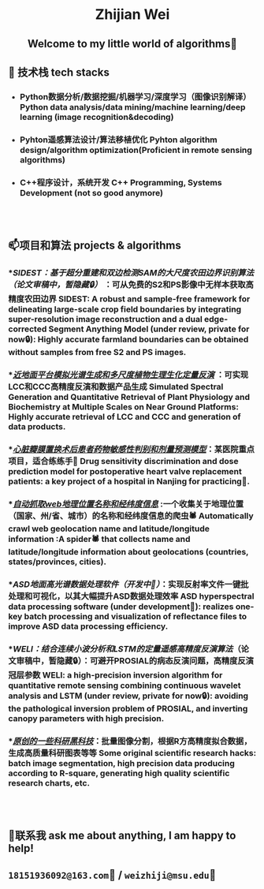 #  <div align="center"> Zhijian Wei
## <div align="center"> Welcome to my little world of algorithms👋




##  🔭 技术栈 tech stacks<br>
   
* ###  Python数据分析/数据挖掘/机器学习/深度学习（图像识别解译）Python data analysis/data mining/machine learning/deep learning (image recognition&decoding)
* ###  Pyhton遥感算法设计/算法移植优化 Pyhton algorithm design/algorithm optimization(Proficient in remote sensing algorithms)
* ###  C++程序设计，系统开发 C++ Programming, Systems Development (not so good anymore)
  
<br>
<br>

##  📫项目和算法 projects & algorithms<br>
### **SIDEST：基于超分重建和双边检测SAM的大尺度农田边界识别算法（论文审稿中，暂隐藏🔒）* ：可从免费的S2和PS影像中无样本获取高精度农田边界 SIDEST: A robust and sample-free framework for delineating large-scale crop field boundaries by integrating super-resolution image reconstruction and a dual edge-corrected Segment Anything Model (under review, private for now🔒): Highly accurate farmland boundaries can be obtained without samples from free S2 and PS images.
### **[近地面平台模拟光谱生成和多尺度植物生理生化定量反演](https://github.com/ZhijianWei/RS_Quantitative_Parameters_Retrieval)* ：可实现LCC和CCC高精度反演和数据产品生成 Simulated Spectral Generation and Quantitative Retrieval of Plant Physiology and Biochemistry at Multiple Scales on Near Ground Platforms: Highly accurate retrieval of LCC and CCC and generation of data products.
### *_[心脏瓣膜置换术后患者药物敏感性判别和剂量预测模型](https://github.com/ZhijianWei/Machine_Learning)_：某医院重点项目，适合练练手🤗 Drug sensitivity discrimination and dose prediction model for postoperative heart valve replacement patients: a key project of a hospital in Nanjing for practicing🤗.
### **[自动抓取web地理位置名称和经纬度信息](https://github.com/ZhijianWei/GIS_Crawler)* :一个收集关于地理位置（国家、州/省、城市）的名称和经纬度信息的爬虫🕷️ Automatically crawl web geolocation name and latitude/longitude information :A spider🕷️ that collects name and latitude/longitude information about geolocations (countries, states/provinces, cities).
### *_ASD地面高光谱数据处理软件（开发中🚀）_：实现反射率文件一键批处理和可视化，以其大幅提升ASD数据处理效率 ASD hyperspectral data processing software (under development🚀): realizes one-key batch processing and visualization of reflectance files to improve ASD data processing efficiency.
### **WELI：结合连续小波分析和LSTM的定量遥感高精度反演算法*（论文审稿中，暂隐藏🔒）：可避开PROSIAL的病态反演问题，高精度反演冠层参数 WELI: a high-precision inversion algorithm for quantitative remote sensing combining continuous wavelet analysis and LSTM (under review, private for now🔒): avoiding the pathological inversion problem of PROSIAL, and inverting canopy parameters with high precision.
### *_[原创的一些科研黑科技](https://github.com/ZhijianWei/Original_Toolkits)_：批量图像分割，根据R方高精度拟合数据，生成高质量科研图表等等 Some original scientific research hacks: batch image segmentation, high precision data producing according to R-square, generating high quality scientific research charts, etc.

<br><br>

## 🤗联系我 ask me about anything, I am happy to help! <br>
## ``18151936092@163.com``📧 / ``weizhiji@msu.edu``📧



